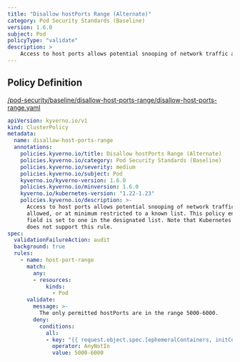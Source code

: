 ```yaml
---
title: "Disallow hostPorts Range (Alternate)"
category: Pod Security Standards (Baseline)
version: 1.6.0
subject: Pod
policyType: "validate"
description: >
    Access to host ports allows potential snooping of network traffic and should not be allowed, or at minimum restricted to a known list. This policy ensures the `hostPort` field is set to one in the designated list. Note that Kubernetes Pod Security Admission does not support this rule.
---
```


## Policy Definition
<a href="https://github.com/kyverno/policies/raw/main//pod-security/baseline/disallow-host-ports-range/disallow-host-ports-range.yaml" target="-blank">/pod-security/baseline/disallow-host-ports-range/disallow-host-ports-range.yaml</a>

```yaml
apiVersion: kyverno.io/v1
kind: ClusterPolicy
metadata:
  name: disallow-host-ports-range
  annotations:
    policies.kyverno.io/title: Disallow hostPorts Range (Alternate)
    policies.kyverno.io/category: Pod Security Standards (Baseline)
    policies.kyverno.io/severity: medium
    policies.kyverno.io/subject: Pod
    kyverno.io/kyverno-version: 1.6.0
    policies.kyverno.io/minversion: 1.6.0
    kyverno.io/kubernetes-version: "1.22-1.23"
    policies.kyverno.io/description: >-
      Access to host ports allows potential snooping of network traffic and should not be
      allowed, or at minimum restricted to a known list. This policy ensures the `hostPort`
      field is set to one in the designated list. Note that Kubernetes Pod Security Admission
      does not support this rule.
spec:
  validationFailureAction: audit
  background: true
  rules:
    - name: host-port-range
      match:
        any:
        - resources:
            kinds:
              - Pod
      validate:
        message: >-
          The only permitted hostPorts are in the range 5000-6000.
        deny:
          conditions:
            all:
            - key: "{{ request.object.spec.[ephemeralContainers, initContainers, containers][].ports[].hostPort }}"
              operator: AnyNotIn
              value: 5000-6000
```
